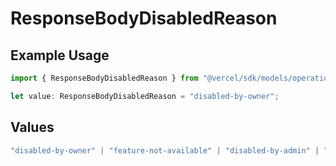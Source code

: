 # ResponseBodyDisabledReason

## Example Usage

```typescript
import { ResponseBodyDisabledReason } from "@vercel/sdk/models/operations/getconfigurations.js";

let value: ResponseBodyDisabledReason = "disabled-by-owner";
```

## Values

```typescript
"disabled-by-owner" | "feature-not-available" | "disabled-by-admin" | "original-owner-left-the-team" | "account-plan-downgrade" | "original-owner-role-downgraded"
```